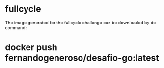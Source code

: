 # fullcycle

The image generated for the fullcycle challenge can be downloaded by de command: <h1>docker push fernandogeneroso/desafio-go:latest</h1>

